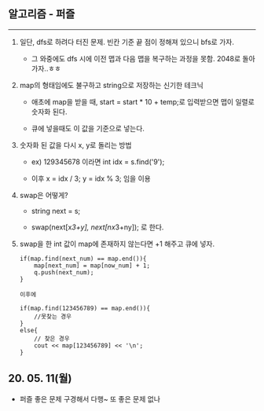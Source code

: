 ## 알고리즘 - 퍼즐

 ---

 1. 일단, dfs로 하려다 터진 문제. 빈칸 기준 끝 점이 정해져 있으니 bfs로 가자.

    - 그 와중에도 dfs 시에 이전 맵과 다음 맵을 복구하는 과정을 못함. 2048로 돌아가자..ㅎㅎ

 2. map의 형태임에도 불구하고 string으로 저장하는 신기한 테크닉

    - 애초에 map을 받을 때, start = start * 10 + temp;로 입력받으면 맵이 일렬로 숫자화 된다.

    - 큐에 넣을때도 이 값을 기준으로 넣는다.

 3. 숫자화 된 값을 다시 x, y로 돌리는 방법

    - ex) 129345678 이라면 int idx =  s.find('9');

    - 이후 x = idx / 3; y = idx % 3; 임을 이용

 4. swap은 어떻게?

     - string next = s;

     - swap(next[x*3+y], next[nx*3+ny]); 로 한다.

 5. swap을 한 int 값이 map에 존재하지 않는다면 +1 해주고 큐에 넣자.

    ```
    if(map.find(next_num) == map.end()){
        map[next_num] = map[now_num] + 1;
        q.push(next_num);
    }

    이후에
    
    if(map.find(123456789) == map.end()){
        //못찾는 경우
    }
    else{
        // 찾은 경우
        cout << map[123456789] << '\n';
    }

## 20. 05. 11(월)

 - 퍼즐 좋은 문제 구경해서 다행~ 또 좋은 문제 없나

